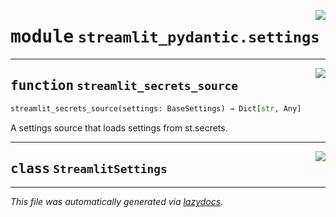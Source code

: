 <!-- markdownlint-disable -->

<a href="https://github.com/lukasmasuch/streamlit-pydantic/blob/main/src/streamlit_pydantic/settings.py#L0"><img align="right" style="float:right;" src="https://img.shields.io/badge/-source-cccccc?style=flat-square"></a>

# <kbd>module</kbd> `streamlit_pydantic.settings`





---

<a href="https://github.com/lukasmasuch/streamlit-pydantic/blob/main/src/streamlit_pydantic/settings.py#L7"><img align="right" style="float:right;" src="https://img.shields.io/badge/-source-cccccc?style=flat-square"></a>

## <kbd>function</kbd> `streamlit_secrets_source`

```python
streamlit_secrets_source(settings: BaseSettings) → Dict[str, Any]
```

A settings source that loads settings from st.secrets. 


---

<a href="https://github.com/lukasmasuch/streamlit-pydantic/blob/main/src/streamlit_pydantic/settings.py#L12"><img align="right" style="float:right;" src="https://img.shields.io/badge/-source-cccccc?style=flat-square"></a>

## <kbd>class</kbd> `StreamlitSettings`










---

_This file was automatically generated via [lazydocs](https://github.com/ml-tooling/lazydocs)._
